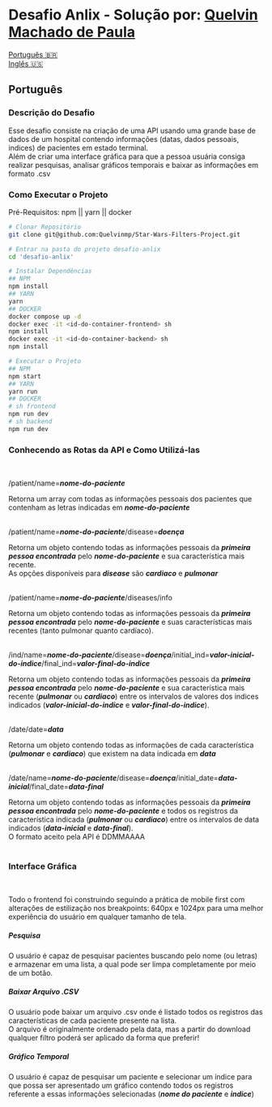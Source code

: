 # Desafio Anlix - Solução por: [Quelvin Machado de Paula](https://www.linkedin.com/in/quelvinmachadodepaula/)

[Português :brazil:](#português)
<br/>
[Inglês :us:](#)

## Português

### Descrição do Desafio

Esse desafio consiste na criação de uma API usando uma grande base de dados de um hospital contendo informações (datas, dados pessoais, indices) de pacientes em estado terminal.</br>
Além de criar uma interface gráfica para que a pessoa usuária consiga realizar pesquisas, analisar gráficos temporais e baixar as informações em formato .csv

### Como Executar o Projeto

Pré-Requisitos: npm || yarn || docker

```bash
# Clonar Repositório
git clone git@github.com:Quelvinmp/Star-Wars-Filters-Project.git

# Entrar na pasta do projeto desafio-anlix
cd 'desafio-anlix'

# Instalar Dependências
## NPM
npm install
## YARN
yarn
## DOCKER
docker compose up -d
docker exec -it <id-do-container-frontend> sh
npm install
docker exec -it <id-do-container-backend> sh
npm install

# Executar o Projeto
## NPM
npm start
## YARN
yarn run
## DOCKER
# sh frontend
npm run dev
# sh backend
npm run dev
```

### Conhecendo as Rotas da API e Como Utilizá-las
</br>

 /patient/name=***nome-do-paciente***
 
Retorna um array com todas as informações pessoais dos pacientes que contenham as letras indicadas em ***nome-do-paciente***
</br></br>

/patient/name=***nome-do-paciente***/disease=***doença***

Retorna um objeto contendo todas as informações pessoais da ***primeira pessoa encontrada*** pelo ***nome-do-paciente*** e sua característica mais recente. </br>
As opções disponíveis para ***disease*** são ***cardiaco*** e ***pulmonar***
</br></br>

/patient/name=***nome-do-paciente***/diseases/info

Retorna um objeto contendo todas as informações pessoais da ***primeira pessoa encontrada*** pelo ***nome-do-paciente*** e suas características mais recentes (tanto pulmonar quanto cardíaco).
</br></br>

/ind/name=***nome-do-paciente***/disease=***doença***/initial_ind=***valor-inicial-do-indice***/final_ind=***valor-final-do-indice***

Retorna um objeto contendo todas as informações pessoais da ***primeira pessoa encontrada*** pelo ***nome-do-paciente*** e sua característica mais recente (***pulmonar*** ou ***cardiaco***) entre os intervalos de valores dos indices indicados (***valor-inicial-do-indice*** e ***valor-final-do-indice***).
</br></br>

/date/date=***data***

Retorna um objeto contendo todas as informações de cada característica (***pulmonar*** e ***cardiaco***) que existem na data indicada em ***data***
</br></br>

/date/name=***nome-do-paciente***/disease=***doença***/initial_date=***data-inicial***/final_date=***data-final***

Retorna um objeto contendo todas as informações pessoais da ***primeira pessoa encontrada*** pelo ***nome-do-paciente*** e todos os registros da característica indicada (***pulmonar*** ou ***cardiaco***) entre os intervalos de data indicados (***data-inicial*** e ***data-final***). </br>
O formato aceito pela API é DDMMAAAA
</br></br>

### Interface Gráfica
</br>

Todo o frontend foi construindo seguindo a prática de mobile first com alterações de estilização nos breakpoints: 640px e 1024px para uma melhor experiência do usuário em qualquer tamanho de tela.

##### Pesquisa

O usuário é capaz de pesquisar pacientes buscando pelo nome (ou letras) e armazenar em uma lista, a qual pode ser limpa completamente por meio de um botão. 

##### Baixar Arquivo .CSV

O usuário pode baixar um arquivo .csv onde é listado todos os registros das características de cada paciente presente na lista.</br>
O arquivo é originalmente ordenado pela data, mas a partir do download qualquer filtro poderá ser aplicado da forma que preferir!

##### Gráfico Temporal

O usuário é capaz de pesquisar um paciente e selecionar um índice para que possa ser apresentado um gráfico contendo todos os registros referente a essas informações selecionadas (***nome do paciente*** e ***indice***)







